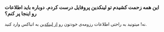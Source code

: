 
### این همه زحمت کشیدم تو لینکدین پروفایل درست کردم. دوباره باید اطلاعات رو اینجا پر کنم؟ ###
نه! میتونید به راحتی اطلاعات رزومه‌ی خودتون رو [از لینکدین](https://atbox.io/import/linkedin) به اتباکس وارد کنید.

